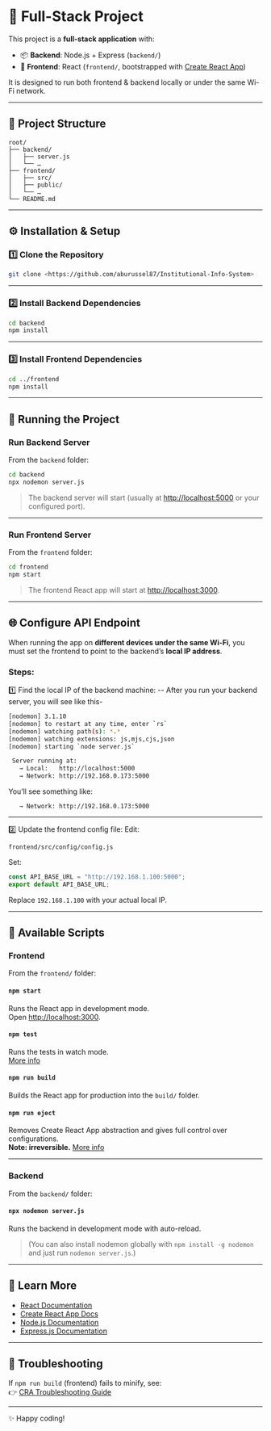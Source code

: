 # 🚀 Full-Stack Project

This project is a **full-stack application** with:  
- 📦 **Backend**: Node.js + Express (`backend/`)  
- 🎨 **Frontend**: React (`frontend/`, bootstrapped with [Create React App](https://github.com/facebook/create-react-app))  

It is designed to run both frontend & backend locally or under the same Wi-Fi network.

---

## 📂 Project Structure

```
root/
├── backend/
│   ├── server.js
│   └── …
├── frontend/
│   ├── src/
│   ├── public/
│   └── …
└── README.md
```

---

## ⚙️ Installation & Setup

### 1️⃣ Clone the Repository

```bash
git clone <https://github.com/aburussel87/Institutional-Info-System>
```

---

### 2️⃣ Install Backend Dependencies

```bash
cd backend
npm install
```

---

### 3️⃣ Install Frontend Dependencies

```bash
cd ../frontend
npm install
```

---

## 🚀 Running the Project

### Run Backend Server

From the `backend` folder:
```bash
cd backend
npx nodemon server.js
```

> The backend server will start (usually at [http://localhost:5000](http://localhost:5000) or your configured port).

---

### Run Frontend Server

From the `frontend` folder:
```bash
cd frontend
npm start
```

> The frontend React app will start at [http://localhost:3000](http://localhost:3000).

---

## 🌐 Configure API Endpoint

When running the app on **different devices under the same Wi-Fi**, you must set the frontend to point to the backend’s **local IP address**.

### Steps:

1️⃣ Find the local IP of the backend machine:
-- After you run your backend server, you will see like this-
```bash
[nodemon] 3.1.10
[nodemon] to restart at any time, enter `rs`
[nodemon] watching path(s): *.*
[nodemon] watching extensions: js,mjs,cjs,json
[nodemon] starting `node server.js`

 Server running at:
   → Local:   http://localhost:5000
   → Network: http://192.168.0.173:5000
```

You’ll see something like:
```
   → Network: http://192.168.0.173:5000
```

---

2️⃣ Update the frontend config file:
Edit:
```
frontend/src/config/config.js
```

Set:
```js
const API_BASE_URL = "http://192.168.1.100:5000";
export default API_BASE_URL;
```

Replace `192.168.1.100` with your actual local IP.

---

## 📜 Available Scripts

### Frontend

From the `frontend/` folder:

#### `npm start`
Runs the React app in development mode.  
Open [http://localhost:3000](http://localhost:3000).

#### `npm test`
Runs the tests in watch mode.  
[More info](https://facebook.github.io/create-react-app/docs/running-tests)

#### `npm run build`
Builds the React app for production into the `build/` folder.

#### `npm run eject`
Removes Create React App abstraction and gives full control over configurations.  
**Note: irreversible.**
[More info](https://facebook.github.io/create-react-app/docs/available-scripts)

---

### Backend

From the `backend/` folder:

#### `npx nodemon server.js`
Runs the backend in development mode with auto-reload.

> (You can also install nodemon globally with `npm install -g nodemon` and just run `nodemon server.js`.)

---

## 📖 Learn More

- [React Documentation](https://reactjs.org/)
- [Create React App Docs](https://facebook.github.io/create-react-app/docs/getting-started)
- [Node.js Documentation](https://nodejs.org/en/docs/)
- [Express.js Documentation](https://expressjs.com/)

---

## 🐞 Troubleshooting

If `npm run build` (frontend) fails to minify, see:  
👉 [CRA Troubleshooting Guide](https://facebook.github.io/create-react-app/docs/troubleshooting#npm-run-build-fails-to-minify)

---

✨ Happy coding!
